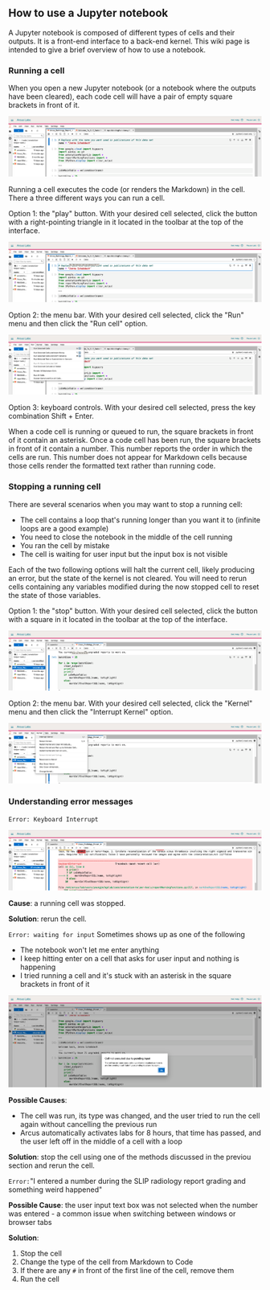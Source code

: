 ## How to use a Jupyter notebook

A Jupyter notebook is composed of different types of cells and their outputs. It is a front-end interface to a back-end kernel. This wiki page is intended to give a brief overview of how to use a notebook.

### Running a cell

When you open a new Jupyter notebook (or a notebook where the outputs have been cleared), each code cell will have a pair of empty square brackets in front of it.

![](jupyter-notebook/01_empty_cells.png)

Running a cell executes the code (or renders the Markdown) in the cell. There a three different ways you can run a cell.

Option 1: the "play" button. With your desired cell selected, click the button with a right-pointing triangle in it located in the toolbar at the top of the interface.

![](jupyter-notebook/02_run_cell_button.png)

Option 2: the menu bar. With your desired cell selected, click the "Run" menu and then click the "Run cell" option.

![](jupyter-notebook/03_run_cell_menu.png)

Option 3: keyboard controls. With your desired cell selected, press the key combination Shift + Enter.

When a code cell is running or queued to run, the square brackets in front of it contain an asterisk. Once a code cell has been run, the square brackets in front of it contain a number. This number reports the order in which the cells are run. This number does not appear for Markdown cells because those cells render the formatted text rather than running code. 

### Stopping a running cell

There are several scenarios when you may want to stop a running cell:
- The cell contains a loop that's running longer than you want it to (infinite loops are a good example)
- You need to close the notebook in the middle of the cell running
- You ran the cell by mistake
- The cell is waiting for user input but the input box is not visible

Each of the two following options will halt the current cell, likely producing an error, but the state of the kernel is not cleared. You will need to rerun cells containing any variables modified during the now stopped cell to reset the state of those variables.

Option 1: the "stop" button. With your desired cell selected, click the button with a square in it located in the toolbar at the top of the interface.

![](jupyter-notebook/04_stop_cell_button.png)

Option 2: the menu bar. With your desired cell selected, click the "Kernel" menu and then click the "Interrupt Kernel" option.

![](jupyter-notebook/05_stop_cell_menu.png)




### Understanding error messages

`Error: Keyboard Interrupt`

![](jupyter-notebook/06_error_keyboard_int.png)

**Cause**: a running cell was stopped.

**Solution**: rerun the cell.



`Error: waiting for input`
Sometimes shows up as one of the following
- The notebook won't let me enter anything
- I keep hitting enter on a cell that asks for user input and nothing is happening
- I tried running a cell and it's stuck with an asterisk in the square brackets in front of it


![](jupyter-notebook/07_error_user_input.png)

**Possible Causes**: 
- The cell was run, its type was changed, and the user tried to run the cell again without cancelling the previous run
- Arcus automatically activates labs for 8 hours, that time has passed, and the user left off in the middle of a cell with a loop

**Solution**: stop the cell using one of the methods discussed in the previou section and rerun the cell.


`Error:`"I entered a number during the SLIP radiology report grading and something weird happened"

**Possible Cause**: the user input text box was not selected when the number was entered - a common issue when switching between windows or browser tabs

**Solution**:
1. Stop the cell
2. Change the type of the cell from Markdown to Code
3. If there are any `#` in front of the first line of the cell, remove them
4. Run the cell


